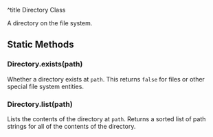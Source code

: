 ^title Directory Class

A directory on the file system.

## Static Methods

### Directory.**exists**(path)

Whether a directory exists at `path`. This returns `false` for files or other
special file system entities.

### Directory.**list**(path)

Lists the contents of the directory at `path`. Returns a sorted list of path
strings for all of the contents of the directory.
